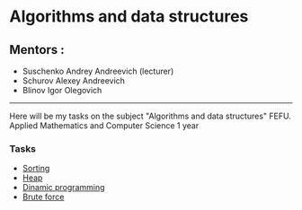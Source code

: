 # Аlgorithms and data structures
## Mentors :
- Suschenko Andrey Andreevich (lecturer)
- Schurov Alexey Andreevich
- Blinov Igor Olegovich

***
Here will be my tasks on the subject "Algorithms and data structures" 
FEFU. Applied Mathematics and Computer Science 1 year

### Tasks
- [Sorting](https://imcs.dvfu.ru/cats/main.pl?f=problems;cid=3190561;sid=YlWAnKjA8aMIqK3YaS61HrdETn4kYP "Сортировки массива")
- [Heap](https://imcs.dvfu.ru/cats/main.pl?f=problems;cid=3224687;sid= "Структура данных - кучи")
- [Dinamic programming](https://imcs.dvfu.ru/cats/main.pl?f=problems;cid=3276934;sid=R5QbtWBxuIqCbsXfIluInk4N3i02N5 "Динамическое программирование")
- [Brute force](https://imcs.dvfu.ru/cats/main.pl?f=problems;cid=4826824;sid=R5QbtWBxuIqCbsXfIluInk4N3i02N5 "Перебор")